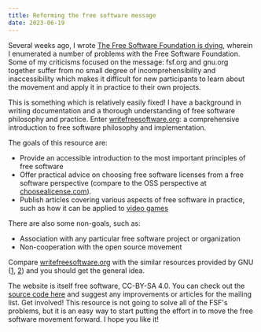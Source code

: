```yaml
---
title: Reforming the free software message
date: 2023-06-19
---
```


Several weeks ago, I wrote [The Free Software Foundation is dying][0], wherein I
enumerated a number of problems with the Free Software Foundation. Some of my
criticisms focused on the message: fsf.org and gnu.org together suffer from no
small degree of incomprehensibility and inaccessibility which makes it difficult
for new participants to learn about the movement and apply it in practice to
their own projects.

[0]: https://drewdevault.com/2023/04/11/2023-04-11-The-FSF-is-dying.html

This is something which is relatively easily fixed! I have a background in
writing documentation and a thorough understanding of free software philosophy
and practice. Enter [writefreesoftware.org]: a comprehensive introduction to
free software philosophy and implementation.

[writefreesoftware.org]: https://writefreesoftware.org

The goals of this resource are:

- Provide an accessible introduction to the most important principles of free
  software
- Offer practical advice on choosing free software licenses from a free software
  perspective (compare to the OSS perspective at [choosealicense.com]).
- Publish articles covering various aspects of free software in practice, such
  as how it can be applied to [video games][1]

[choosealicense.com]: https://choosealicense.com/
[1]: https://writefreesoftware.org/blog/free-software-games/

There are also some non-goals, such as:

- Association with any particular free software project or organization
- Non-cooperation with the open source movement

Compare [writefreesoftware.org] with the similar resources provided by GNU
([1][gnu-1], [2][gnu-2]) and you should get the general idea.

[gnu-1]: https://www.gnu.org/licenses/license-recommendations.html
[gnu-2]: https://www.gnu.org/philosophy/philosophy.html

The website is itself free software, CC-BY-SA 4.0. You can check out the [source
code here](https://sr.ht/~sircmpwn/writefreesoftware.org/) and suggest any
improvements or articles for the mailing list. Get involved! This resource is
not going to solve all of the FSF's problems, but it is an easy way to start
putting the effort in to move the free software movement forward. I hope you
like it!
